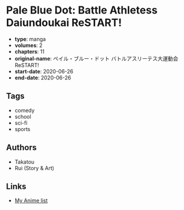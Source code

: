 # Pale Blue Dot: Battle Athletess Daiundoukai ReSTART!

-   **type**: manga
-   **volumes**: 2
-   **chapters**: 11
-   **original-name**: ペイル・ブルー・ドット バトルアスリーテス大運動会 ReSTART!
-   **start-date**: 2020-06-26
-   **end-date**: 2020-06-26

## Tags

-   comedy
-   school
-   sci-fi
-   sports

## Authors

-   Takatou
-   Rui (Story & Art)

## Links

-   [My Anime list](https://myanimelist.net/manga/132156/Pale_Blue_Dot__Battle_Athletess_Daiundoukai_ReSTART)
